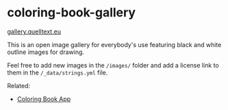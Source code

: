 # coloring-book-gallery

[gallery.quelltext.eu]

This is an open image gallery for everybody's use featuring black and white outline images for drawing.

Feel free to add new images in the `/images/` folder and add a license link to them in the `/_data/strings.yml` file.

[gallery.quelltext.eu]: https://gallery.quelltext.eu/

Related:
- [Coloring Book App](https://github.com/niccokunzmann/coloring-book)
